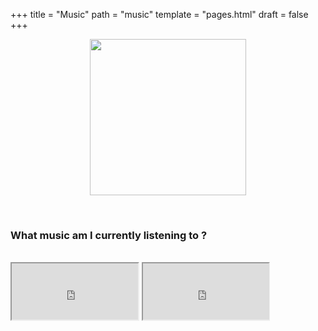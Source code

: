 +++
title = "Music"
path = "music"
template = "pages.html"
draft = false
+++

<div align="center">

 <p align="center">
   
  <img src="https://sachinsenal0x64.github.io/picx-images-hosting/pepe-listening-to-music.283fpx8jor0g.gif" alt=" " align="center" width="250" height="250"> 
  
</p>
</div>

<br>

### What music am I currently listening to ?

<br>

<div align="left">
 
<iframe src="https://embed.tidal.com/tracks/294404537?disableAnalytics=true" style="width:40%;height:90px"></iframe> 
<iframe src="https://embed.tidal.com/tracks/294404536?disableAnalytics=true" style="width:40%;height:90px"></iframe>


</div>
